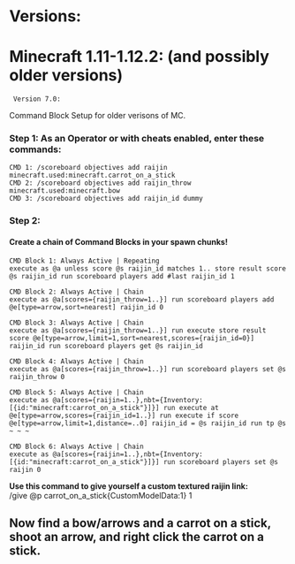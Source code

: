 # Versions:  
# Minecraft 1.11-1.12.2:  (and possibly older versions)

     Version 7.0:  
Command Block Setup for older verisons of MC.

### Step 1: As an Operator or with cheats enabled, enter these commands:  
	CMD 1: /scoreboard objectives add raijin minecraft.used:minecraft.carrot_on_a_stick  
	CMD 2: /scoreboard objectives add raijin_throw minecraft.used:minecraft.bow   
	CMD 3: /scoreboard objectives add raijin_id dummy
### Step 2:  
#### Create a chain of Command Blocks in your spawn chunks!
 
	CMD Block 1: Always Active | Repeating  
	execute as @a unless score @s raijin_id matches 1.. store result score @s raijin_id run scoreboard players add #last raijin_id 1
	
	CMD Block 2: Always Active | Chain  
	execute as @a[scores={raijin_throw=1..}] run scoreboard players add @e[type=arrow,sort=nearest] raijin_id 0

	CMD Block 3: Always Active | Chain  
	execute as @a[scores={raijin_throw=1..}] run execute store result score @e[type=arrow,limit=1,sort=nearest,scores={raijin_id=0}] raijin_id run scoreboard players get @s raijin_id

	CMD Block 4: Always Active | Chain  
	execute as @a[scores={raijin_throw=1..}] run scoreboard players set @s raijin_throw 0

	CMD Block 5: Always Active | Chain  
	execute as @a[scores={raijin=1..},nbt={Inventory:[{id:"minecraft:carrot_on_a_stick"}]}] run execute at @e[type=arrow,scores={raijin_id=1..}] run execute if score @e[type=arrow,limit=1,distance=..0] raijin_id = @s raijin_id run tp @s ~ ~ ~

	CMD Block 6: Always Active | Chain  
	execute as @a[scores={raijin=1..},nbt={Inventory:[{id:"minecraft:carrot_on_a_stick"}]}] run scoreboard players set @s raijin 0
	
**Use this command to give yourself a custom textured raijin link:**  
/give @p carrot_on_a_stick{CustomModelData:1} 1  

	
## Now find a bow/arrows and a carrot on a stick, shoot an arrow, and right click the carrot on a stick. 
